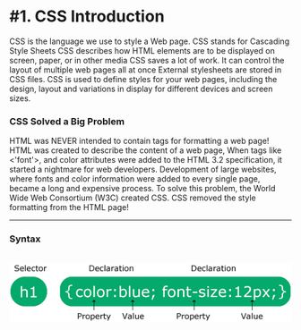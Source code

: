 <h1>#1. CSS Introduction</h2>

CSS is the language we use to style a Web page.
CSS stands for Cascading Style Sheets
CSS describes how HTML elements are to be displayed on screen, paper, or in other media
CSS saves a lot of work. It can control the layout of multiple web pages all at once
External stylesheets are stored in CSS files.
CSS is used to define styles for your web pages, including the design, layout and variations in display for different devices and screen sizes.

<h3>CSS Solved a Big Problem</h3>
HTML was NEVER intended to contain tags for formatting a web page! HTML was created to describe the content of a web page,
When tags like <'font'>, and color attributes were added to the HTML 3.2 specification, it started a nightmare for web developers. Development of large websites, where fonts and color information were added to every single page, became a long and expensive process.
To solve this problem, the World Wide Web Consortium (W3C) created CSS. CSS removed the style formatting from the HTML page!
<br>
<hr>
<h3>Syntax</h3>
<br>
<img src="syntax.gif" alt="Syntax">
